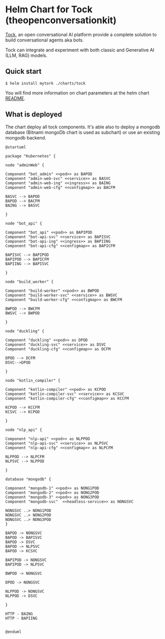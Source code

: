 # Helm Chart for Tock  (theopenconversationkit)


[Tock](https://doc.tock.ai/fr/), an open conversational AI platform provide a complete solution to build conversational agents aka bots.

Tock can integrate and experiment with both classic and Generative AI (LLM, RAG) models.


## Quick start

```console 
$ helm install mytork ./charts/tock
```

You will find more information on chart parameters at the helm chart [README](charts/tock/README.md).

## What is deployed 

The chart deploy all tock components. It's able also to deploy a mongodb database (Bitnami mongoDb chart is used as subchart) or use an existing mongodb backend.


```plantuml
@startuml

package "Kubernetes" {

node "adminWeb" {

Component "bot_admin" <<pod>> as BAPOD
Component "admin-web-svc" <<service>> as BASVC
Component "admin-web-ing" <<ingress>> as BAING
Component "admin-web-cfg" <<configmap>> as BACFM

BASVC --> BAPOD
BAPOD --> BACFM
BAING --> BASVC

}

node "bot_api" {

Component "bot_api" <<pod>> as BAPIPOD
Component "bot-api-svc" <<service>> as BAPISVC
Component "bot-api-ing" <<ingress>> as BAPIING
Component "bot-api-cfg" <<configmap>> as BAPICFM

BAPISVC --> BAPIPOD
BAPIPOD --> BAPICFM
BAPIING --> BAPISVC

}

node "build_worker" {

Component "build-worker" <<pod>> as BWPOD
Component "build-worker-svc" <<service>> as BWSVC
Component "build-worker-cfg" <<configmap>> as BWCFM

BWPOD --> BWCFM
BWSVC --> BWPOD

}

node "duckling" {

Component "duckling" <<pod>> as DPOD
Component "duckling-svc" <<service>> as DSVC
Component "duckling-cfg" <<configmap>> as DCFM

DPOD --> DCFM
DSVC-->DPOD

}

node "kotlin_compiler" {

Component "kotlin-compiler" <<pod>> as KCPOD
Component "kotlin-compiler-svc" <<service>> as KCSVC
Component "kotlin-compiler-cfg" <<configmap>> as KCCFM

KCPOD --> KCCFM
KCSVC --> KCPOD

}

node "nlp_api" {

Component "nlp-api" <<pod>> as NLPPOD
Component "nlp-api-svc" <<service>> as NLPSVC
Component "nlp-api-cfg" <<configmap>> as NLPCFM

NLPPOD --> NLPCFM
NLPSVC --> NLPPOD

}

database "mongodb" {

Component "mongodb-1" <<pod>> as NONG1POD
Component "mongodb-2" <<pod>> as NONG2POD
Component "mongodb-3" <<pod>> as NONG3POD
Component "mongodb-svc"  <<headless-service>> as NONGSVC

NONGSVC ..> NONG1POD
NONGSVC ..> NONG2POD
NONGSVC ..> NONG3POD
}

BAPOD -> NONGSVC
BAPOD -> BAPISVC
BAPOD -> DSVC
BAPOD -> NLPSVC
BAPOD -> KCSVC

BAPIPOD -> NONGSVC
BAPIPOD -> NLPSVC

BWPOD -> NONGSVC

DPOD -> NONGSVC

NLPPOD -> NONGSVC
NLPPOD -> DSVC

}

HTTP - BAING
HTTP - BAPIING


@enduml
```